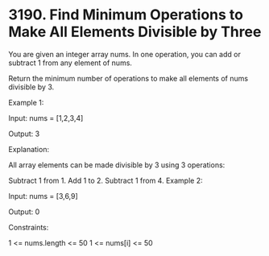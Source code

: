 # 3190. Find Minimum Operations to Make All Elements Divisible by Three

You are given an integer array nums. In one operation, you can add or subtract 1 from any element of nums.

Return the minimum number of operations to make all elements of nums divisible by 3.

Example 1:

Input: nums = [1,2,3,4]

Output: 3

Explanation:

All array elements can be made divisible by 3 using 3 operations:

Subtract 1 from 1.
Add 1 to 2.
Subtract 1 from 4.
Example 2:

Input: nums = [3,6,9]

Output: 0

Constraints:

1 <= nums.length <= 50
1 <= nums[i] <= 50
